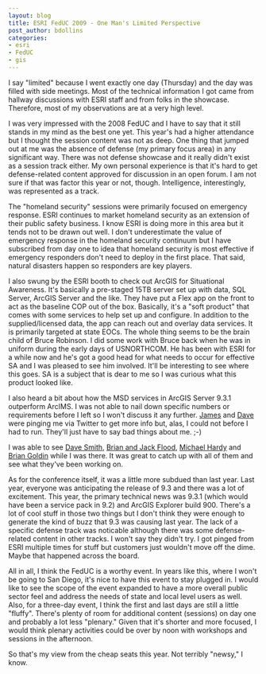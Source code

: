 ```yaml
---
layout: blog
title: ESRI FedUC 2009 - One Man's Limited Perspective
post_author: bdollins
categories:
- esri
- FedUC
- gis
---
```


I say "limited" because I went exactly one day (Thursday) and the day was filled with side meetings. Most of the technical information I got came from hallway discussions with ESRI staff and from folks in the showcase. Therefore, most of my observations are at a very high level.<!--more-->

I was very impressed with the 2008 FedUC and I have to say that it still stands in my mind as the best one yet. This year's had a higher attendance but I thought the session content was not as deep. One thing that jumped out at me was the absence of defense (my primary focus area) in any significant way. There was not defense showcase and it really didn't exist as a session track either. My own personal experience is that it's hard to get defense-related content approved for discussion in an open forum. I am not sure if that was factor this year or not, though. Intelligence, interestingly, was represented as a track.

The "homeland security" sessions were primarily focused on emergency response. ESRI continues to market homeland security as an extension of their public safety business. I know ESRI is doing more in this area but it tends not to be drawn out well. I don't underestimate the value of emergency response in the homeland security continuum but I have subscribed from day one to idea that homeland security is most effective if emergency responders don't need to deploy in the first place. That said, natural disasters happen so responders are key players.

I also swung by the ESRI booth to check out ArcGIS for Situational Awareness. It's basically a pre-staged 15TB server set up with data, SQL Server, ArcGIS Server and the like. They have put a Flex app on the front to act as the baseline COP out of the box. Basically, it's a "soft product" that comes with some services to help set up and configure. In addition to the supplied/licensed data, the app can reach out and overlay data services. It is primarily targeted at state EOCs. The whole thing seems to be the brain child of Bruce Robinson. I did some work with Bruce back when he was in uniform during the early days of USNORTHCOM. He has been with ESRI for a while now and he's got a good head for what needs to occur for effective SA and I was pleased to see him involved. It'll be interesting to see where this goes. SA is a subject that is dear to me so I was curious what this product looked like.

I also heard a bit about how the MSD services in ArcGIS Server 9.3.1 outperform ArcIMS. I was not able to nail down specific numbers or requirements before I left so I won't discuss it any further. <a href="http://www.spatiallyadjusted.com">James</a> and <a href="http://blog.davebouwman.net/">Dave</a> were pinging me via Twitter to get more info but, alas, I could not before I had to run. They'll just have to say bad things about me.  ;-)

I was able to see <a href="http://surveying-mapping-gis.blogspot.com/">Dave Smith</a>, <a href="http://www.spatialdatalogic.com/sdl/index.aspx">Brian and Jack Flood</a>, <a href="http://www.penbaymedia.com/">Michael Hardy</a> and <a href="http://voyagergis.com/">Brian Goldin</a> while I was there. It was great to catch up with all of them and see what they've been working on.

As for the conference itself, it was a little more subdued than last year. Last year, everyone was anticipating the release of 9.3 and there was a lot of excitement. This year, the primary technical news was 9.3.1 (which would have been a service pack in 9.2) and ArcGIS Explorer build 900. There's a lot of cool stuff in those two things but I don't think they were enough to generate the kind of buzz that 9.3 was causing last year. The lack of a specific defense track was noticable although there was some defense-related content in other tracks. I won't say they didn't try. I got pinged from ESRI multiple times for stuff but customers just wouldn't move off the dime. Maybe that happened across the board.

All in all, I think the FedUC is a worthy event. In years like this, where I won't be going to San Diego, it's nice to have this event to stay plugged in. I would like to see the scope of the event expanded to have a more overall public sector feel and address the needs of state and local level users as well. Also, for a three-day event, I think the first and last days are still a little "fluffy". There's plenty of room for additional content (sessions) on day one and probably a lot less "plenary." Given that it's shorter and more focused, I would think plenary activities could be over by noon with workshops and sessions in the afternoon.

So that's my view from the cheap seats this year. Not terribly "newsy," I know.